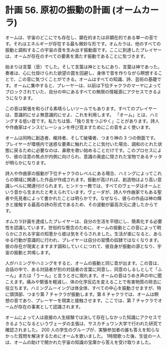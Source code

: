 # 計画 56. 原初の振動の計画 (オームカーラ)

オームは、宇宙のどこにでも存在し、顕在的または非顕在的である単一の音です。それはエネルギーが存在する最も微妙な形です。オムカラは、他のすべての振動と調和するこの宇宙の音を生み出す振動面です。ここに到達したプレイヤーは、オームが存在のすべての要素を満たす振動であることに気づきます。

始まりは言葉（音）でした。そして言葉は神とともにあり、言葉は神であった。奏者は、心に仕掛けられた欲望の罠を回避し、身体で音を作りながら瞑想することで、この音に気づくことができる。オームはすべての知識、詩、芸術の基礎です。オームに集中すると、プレーヤーは、以前は下位チャクラのマーヤによってブロックされていた、自分の中にあるすべての無限の情報源にアクセスできるようになります。

この音は緊張を和らげる素晴らしいツールでもあります。すべてのプレイヤーは、意識的にせよ無意識的にせよ、これを利用します。 「オーム」とは、ハミングする低い音です。私たちは皆、「独り言をつぶやく」ことがあります。詩人や作曲家はインスピレーションを呼び覚ますためにこの音をよく使います。

オームは同時に創造者、維持者、そして破壊者、つまり神の 3 つの側面です。プレイヤーが環境内で迷惑な要素に触れたことに気付いた場合、調和のとれた状態に戻るために必要なのは、鼻歌を歌い始めることだけです。このプロセスにより、彼の注意の焦点が内側に向けられ、意識の奥底に隠された宝物であるチッタが明らかになります。

詩人や作曲家の振動が下位チャクラのレベルにある場合、ハミングによってこれらの領域に関連した作品が作成されます。振動が高ければ、創造物はより高い意識レベルに関連付けられます。ヒンドゥー教では、すべてのヴェーダはオームという音から生まれたと考えられています。ヴェーダが、詩人や作曲家でもある聖者や先見者によって書かれたことは明らかです。なぜなら、彼らの作品は神の輝きと接触する最高の詩の形式であるため、その波動が最高次元に達したからです。

オムカラ計画を達成したプレイヤーは、自分の生活を平穏にし、簡素化する必要性を認識しています。世俗的な懸念のために、オームの振動とこの音によって明らかにされる宇宙の知恵から彼は気をそらされました。生活が楽になると、あらゆる行動が意識的に行われ、プレイヤーは自分の習慣の奴隷ではなくなります。彼の存在が現実とますます調和していくにつれて、彼自身が振動の源となり、宇宙の振動と共鳴します。

人がハミングやハミングをすると、オームの振動と同じ音が出ます。この音は、会話の中で、ある対話者が別の対話者の言葉に同意し、同意のしるしとして「ふーん」または「うーん」と言うときに現れます。オームの音はうめき声の中に聞こえます。痛みや緊張を軽減し、体の化学反応を変えることで有害物質の除去に役立ちます。ハミングムーイングは体全体、すべての中心を振動させますが、特に頭頂部、つまり第 7 チャクラが振動します。第 6 チャクラでは、オームは瞑想の音であり、プレーヤーを現実と接触させます。ここでは、第 7 チャクラでオームが存在の事実として認識されます。

オームによって人は直接の人生経験では決して存在しなかった知識にアクセスできるようになるというヴェーダの主張は、サスカチュワン大学で行われた研究で確認されました。 200 人の学生のグループが、実験参加者の誰も答えを知らなかった質問を解決するためにオームを歌いました。 1時間歌った後、生徒の一人は、オームの助けで開かれた宇宙の知識の宝庫から答えを受け取りました。
